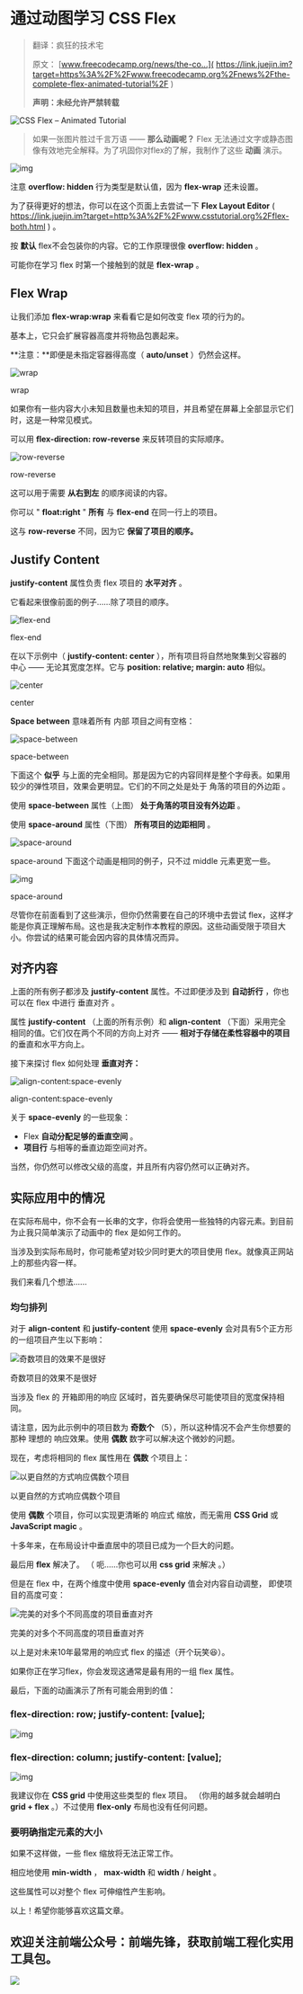 # 通过动图学习 CSS Flex #

> 
> 
> 
> 翻译：疯狂的技术宅
> 
> 
> 
> 原文： [www.freecodecamp.org/news/the-co…](
> https://link.juejin.im?target=https%3A%2F%2Fwww.freecodecamp.org%2Fnews%2Fthe-complete-flex-animated-tutorial%2F
> )
> 
> 
> 
> **声明：未经允许严禁转载**
> 
> 

![CSS Flex – Animated Tutorial](https://user-gold-cdn.xitu.io/2019/6/6/16b2baa0c624947a?imageslim)

> 
> 
> 
> 如果一张图片胜过千言万语 —— **那么动画呢？** Flex 无法通过文字或静态图像有效地完全解释。为了巩固你对flex的了解，我制作了这些 **动画**
> 演示。
> 
> 

![img](https://user-gold-cdn.xitu.io/2019/6/6/16b2baa0b4521c15?imageslim)

注意 **overflow: hidden** 行为类型是默认值，因为 **flex-wrap** 还未设置。

为了获得更好的想法，你可以在这个页面上去尝试一下 **Flex Layout Editor** ( https://link.juejin.im?target=http%3A%2F%2Fwww.csstutorial.org%2Fflex-both.html ) 。

按 **默认** flex不会包装你的内容。它的工作原理很像 **overflow: hidden** 。

可能你在学习 flex 时第一个接触到的就是 **flex-wrap** 。

## Flex Wrap ##

让我们添加 **flex-wrap:wrap** 来看看它是如何改变 flex 项的行为的。

基本上，它只会扩展容器高度并将物品包裹起来。

**注意：**即便是未指定容器得高度（ **auto/unset** ）仍然会这样。

![wrap](https://user-gold-cdn.xitu.io/2019/6/6/16b2baa0d139b37c?imageslim)

wrap

如果你有一些内容大小未知且数量也未知的项目，并且希望在屏幕上全部显示它们时，这是一种常见模式。

可以用 **flex-direction: row-reverse** 来反转项目的实际顺序。

![row-reverse](https://user-gold-cdn.xitu.io/2019/6/6/16b2baa0b24070cd?imageslim)

row-reverse

这可以用于需要 **从右到左** 的顺序阅读的内容。

你可以 " **float:right** " **所有** 与 **flex-end** 在同一行上的项目。

这与 **row-reverse** 不同，因为它 **保留了项目的顺序。**

## Justify Content ##

**justify-content** 属性负责 flex 项目的 **水平对齐** 。

它看起来很像前面的例子……除了项目的顺序。

![flex-end](https://user-gold-cdn.xitu.io/2019/6/6/16b2baa0b0ba5f55?imageslim)

flex-end

在以下示例中（ **justify-content: center** ），所有项目将自然地聚集到父容器的中心 —— 无论其宽度怎样。它与 **position: relative; margin: auto** 相似。

![center](https://user-gold-cdn.xitu.io/2019/6/6/16b2baa0b28805a5?imageslim)

center

**Space between** 意味着所有 内部 项目之间有空格：

![space-between](https://user-gold-cdn.xitu.io/2019/6/6/16b2baa1af2133fb?imageslim)

space-between

下面这个 **似乎** 与上面的完全相同。那是因为它的内容同样是整个字母表。如果用较少的弹性项目，效果会更明显。它们的不同之处是处于 角落的项目的外边距 。

使用 **space-between** 属性（上图） **处于角落的项目没有外边距** 。

使用 **space-around** 属性（下图） **所有项目的边距相同** 。

![space-around](https://user-gold-cdn.xitu.io/2019/6/6/16b2baa20c5aa7f0?imageslim)

space-around 下面这个动画是相同的例子，只不过 middle 元素更宽一些。

![img](https://user-gold-cdn.xitu.io/2019/6/6/16b2baa243710126?imageslim)

space-around

尽管你在前面看到了这些演示，但你仍然需要在自己的环境中去尝试 flex，这样才能是你真正理解布局。这也是我决定制作本教程的原因。这些动画受限于项目大小。你尝试的结果可能会因内容的具体情况而异。

## **对齐内容** ##

上面的所有例子都涉及 **justify-content** 属性。不过即便涉及到 **自动折行** ，你也可以在 flex 中进行 垂直对齐 。

属性 **justify-content** （上面的所有示例）和 **align-content** （下面）采用完全相同的值。它们仅在两个不同的方向上对齐 —— **相对于存储在柔性容器中的项目** 的垂直和水平方向上。

接下来探讨 flex 如何处理 **垂直对齐：**

![align-content:space-evenly](https://user-gold-cdn.xitu.io/2019/6/6/16b2baa1a781e55f?imageslim)

align-content:space-evenly

关于 **space-evenly** 的一些现象：

* Flex **自动分配足够的垂直空间** 。
* **项目行** 与相等的垂直边距空间对齐。

当然，你仍然可以修改父级的高度，并且所有内容仍然可以正确对齐。

## 实际应用中的情况 ##

在实际布局中，你不会有一长串的文字，你将会使用一些独特的内容元素。到目前为止我只简单演示了动画中的 flex 是如何工作的。

当涉及到实际布局时，你可能希望对较少同时更大的项目使用 flex。就像真正网站上的那些内容一样。

我们来看几个想法......

### 均匀排列 ###

对于 **align-content** 和 **justify-content** 使用 **space-evenly** 会对具有5个正方形的一组项目产生以下影响：

![奇数项目的效果不是很好](https://user-gold-cdn.xitu.io/2019/6/6/16b2baa256540767?imageslim)

奇数项目的效果不是很好

当涉及 flex 的 开箱即用的响应 区域时，首先要确保尽可能使项目的宽度保持相同。

请注意，因为此示例中的项目数为 **奇数个** （5），所以这种情况不会产生你想要的那种 理想的 响应效果。使用 **偶数** 数字可以解决这个微妙的问题。

现在，考虑将相同的 flex 属性用在 **偶数** 个项目上：

![以更自然的方式响应偶数个项目](https://user-gold-cdn.xitu.io/2019/6/6/16b2baa2b20d929d?imageslim)

以更自然的方式响应偶数个项目

使用 **偶数** 个项目，你可以实现更清晰的 响应式 缩放，而无需用 **CSS Grid** 或 **JavaScript magic** 。

十多年来，在布局设计中垂直居中的项目已成为一个巨大的问题。

最后用 **flex** 解决了。 （ 呃......你也可以用 **css grid** 来解决 。）

但是在 flex 中，在两个维度中使用 **space-evenly** 值会对内容自动调整， 即使项目的高度可变：

![完美的对多个不同高度的项目垂直对齐](https://user-gold-cdn.xitu.io/2019/6/6/16b2baa2b32909c1?imageslim)

完美的对多个不同高度的项目垂直对齐

以上是对未来10年最常用的响应式 flex 的描述（开个玩笑😆）。

如果你正在学习flex，你会发现这通常是最有用的一组 flex 属性。

最后，下面的动画演示了所有可能会用到的值：

### flex-direction: row; justify-content: [value]; ###

![img](https://user-gold-cdn.xitu.io/2019/6/6/16b2baa313b2ddd5?imageslim)

### flex-direction: column; justify-content: [value]; ###

![img](https://user-gold-cdn.xitu.io/2019/6/6/16b2baa35a6b8d6c?imageslim)

我建议你在 **CSS grid** 中使用这些类型的 flex 项目。 （你用的越多就会越明白 **grid + flex** 。）不过使用 **flex-only** 布局也没有任何问题。

### 要明确指定元素的大小 ###

如果不这样做，一些 flex 缩放将无法正常工作。

相应地使用 **min-width** ， **max-width** 和 **width** / **height** 。

这些属性可以对整个 flex 可伸缩性产生影响。

以上！希望你能够喜欢这篇文章。

## 欢迎关注前端公众号：前端先锋，获取前端工程化实用工具包。 ##

![](https://user-gold-cdn.xitu.io/2019/6/6/16b2bab79c121221?imageView2/0/w/1280/h/960/ignore-error/1)